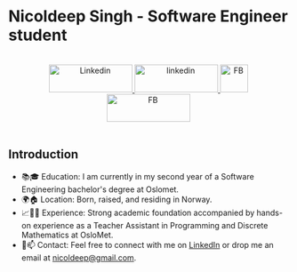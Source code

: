 
<!--
**Nicoldeep/Nicoldeep** is a ✨ _special_ ✨ repository because its `README.md` (this file) appears on your GitHub profile.

Here are some ideas to get you started:

- 🔭 I’m currently working on ...
- 🌱 I’m currently learning ...
- 👯 I’m looking to collaborate on ...
- 🤔 I’m looking for help with ...
- 💬 Ask me about ...
- 📫 How to reach me: ...
- 😄 Pronouns: ...
- ⚡ Fun fact: ...
-->


# Nicoldeep Singh - Software Engineer student

<br>

<div align="center"> 
  <a href="https://www.linkedin.com/in/nicoldeepsingh/" target="_blank">
    <img   src=https://camo.githubusercontent.com/5e3d78e5310a41c0667e07077cf93596229de398b154b83885dc068874ed5365/68747470733a2f2f696d672e736869656c64732e696f2f62616467652f6c696e6b6564696e2d2532333145373742352e7376673f267374796c653d666f722d7468652d6261646765266c6f676f3d6c696e6b6564696e266c6f676f436f6c6f723d7768697465 alt=Linkedin width="150" height="50"/>
  </a>
  
  <a href="https://github.com/Nicoldeep" target="_blank">
    <img src=https://camo.githubusercontent.com/b2d1ae072c968dbeaf2232f0e1071ae5a7b218b11caec1ae5c69c10ef370a3cc/68747470733a2f2f696d672e736869656c64732e696f2f62616467652f6769746875622d2532333234323932652e7376673f267374796c653d666f722d7468652d6261646765266c6f676f3d676974687562266c6f676f436f6c6f723d7768697465 alt=linkedin width="150" height="50" />
  </a>
  
  <a href="https://www.facebook.com/nicoldeep.singh/" target="_blank">
    <img src=https://upload.wikimedia.org/wikipedia/commons/thumb/b/b9/2023_Facebook_icon.svg/50px-2023_Facebook_icon.svg.png alt=FB width="50" height="50" />
    <img src=https://upload.wikimedia.org/wikipedia/commons/thumb/9/93/Facebook_logo_%282023%29.svg/150px-Facebook_logo_%282023%29.svg.png alt=FB width="150" height="50" />
  </a>  
</div>

<br>

## Introduction

* 📚🎓 Education: I am currently in my second year of a Software Engineering bachelor's degree at Oslomet.
* 🌍🏠 Location: Born, raised, and residing in Norway.
* 📈👨‍🏫 Experience: Strong academic foundation accompanied by hands-on experience as a Teacher Assistant in Programming and Discrete Mathematics at OsloMet.
* 📧📫  Contact: Feel free to connect with me on [LinkedIn](https://www.linkedin.com/in/nicoldeepsingh) or drop me an email at nicoldeep@gmail.com.
 <!--*🌀 Soft Skills: Known for strong communication, leadership, problem-solving, and multitasking capabilities, reinforced through various roles such as a club football referee, volleyball club trainer, restaurant employee, and mentor. -->





